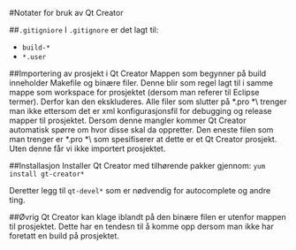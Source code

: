 #Notater for bruk av Qt Creator

##`.gitigniore`
I `.gitignore` er det lagt til:
* `build-*`
* `*.user`

##Importering av prosjekt i Qt Creator
Mappen som begynner på build inneholder Makefile og binære filer. Denne blir som regel lagt til i samme mappe som workspace for prosjektet (dersom man referer til Eclipse termer). Derfor kan den ekskluderes. 
Alle filer som slutter på *.pro *\ trenger man ikke ettersom det er xml konfigurasjonsfil for debugging og release mapper til prosjektet. Dersom denne mangler kommer Qt Creator automatisk spørre om hvor disse skal da oppretter. 
Den eneste filen som man trenger er *.pro *\ som spesifiserer at dette er et Qt Creator prosjekt. Uten denne får vi ikke importert prosjektet. 

##Installasjon
Installer Qt Creator med tilhørende pakker gjennom:
`yum install gt-creator*`

Deretter legg til `qt-devel*` som er nødvendig for autocomplete og andre ting.

##Øvrig
Qt Creator kan klage iblandt på den binære filen er utenfor mappen til prosjektet. Dette har en tendesn til å komme opp dersom man ikke har foretatt en build på prosjektet. 
